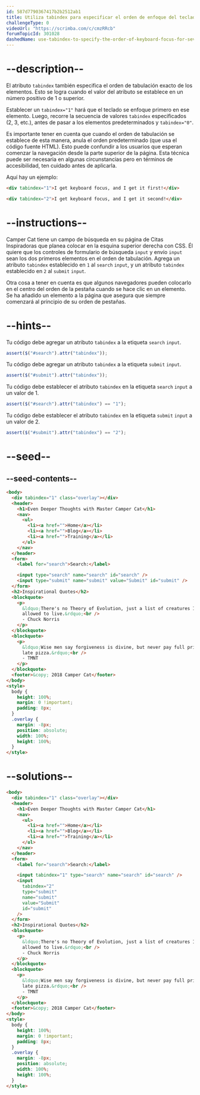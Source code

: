 ```yaml
---
id: 587d7790367417b2b2512ab1
title: Utiliza tabindex para especificar el orden de enfoque del teclado para múltiples elementos
challengeType: 0
videoUrl: "https://scrimba.com/c/cmzRRcb"
forumTopicId: 301028
dashedName: use-tabindex-to-specify-the-order-of-keyboard-focus-for-several-elements
---
```


# --description--

El atributo `tabindex` también especifica el orden de tabulación exacto de los elementos. Esto se logra cuando el valor del atributo se establece en un número positivo de 1 o superior.

Establecer un `tabindex="1"` hará que el teclado se enfoque primero en ese elemento. Luego, recorre la secuencia de valores `tabindex` especificados (2, 3, etc.), antes de pasar a los elementos predeterminados y `tabindex="0"`.

Es importante tener en cuenta que cuando el orden de tabulación se establece de esta manera, anula el orden predeterminado (que usa el código fuente HTML). Esto puede confundir a los usuarios que esperan comenzar la navegación desde la parte superior de la página. Esta técnica puede ser necesaria en algunas circunstancias pero en términos de accesibilidad, ten cuidado antes de aplicarla.

Aquí hay un ejemplo:

```html
<div tabindex="1">I get keyboard focus, and I get it first!</div>
```

```html
<div tabindex="2">I get keyboard focus, and I get it second!</div>
```

# --instructions--

Camper Cat tiene un campo de búsqueda en su página de Citas Inspiradoras que planea colocar en la esquina superior derecha con CSS. Él quiere que los controles de formulario de búsqueda `input` y envío `input` sean los dos primeros elementos en el orden de tabulación. Agrega un atributo `tabindex` establecido en `1` al `search` `input`, y un atributo `tabindex` establecido en `2` al `submit` `input`.

Otra cosa a tener en cuenta es que algunos navegadores pueden colocarlo en el centro del orden de la pestaña cuando se hace clic en un elemento. Se ha añadido un elemento a la página que asegura que siempre comenzará al principio de su orden de pestañas.

# --hints--

Tu código debe agregar un atributo `tabindex` a la etiqueta `search` `input`.

```js
assert($("#search").attr("tabindex"));
```

Tu código debe agregar un atributo `tabindex` a la etiqueta `submit` `input`.

```js
assert($("#submit").attr("tabindex"));
```

Tu código debe establecer el atributo `tabindex` en la etiqueta `search` `input` a un valor de 1.

```js
assert($("#search").attr("tabindex") == "1");
```

Tu código debe establecer el atributo `tabindex` en la etiqueta `submit` `input` a un valor de 2.

```js
assert($("#submit").attr("tabindex") == "2");
```

# --seed--

## --seed-contents--

```html
<body>
  <div tabindex="1" class="overlay"></div>
  <header>
    <h1>Even Deeper Thoughts with Master Camper Cat</h1>
    <nav>
      <ul>
        <li><a href="">Home</a></li>
        <li><a href="">Blog</a></li>
        <li><a href="">Training</a></li>
      </ul>
    </nav>
  </header>
  <form>
    <label for="search">Search:</label>

    <input type="search" name="search" id="search" />
    <input type="submit" name="submit" value="Submit" id="submit" />
  </form>
  <h2>Inspirational Quotes</h2>
  <blockquote>
    <p>
      &ldquo;There's no Theory of Evolution, just a list of creatures I've
      allowed to live.&rdquo;<br />
      - Chuck Norris
    </p>
  </blockquote>
  <blockquote>
    <p>
      &ldquo;Wise men say forgiveness is divine, but never pay full price for
      late pizza.&rdquo;<br />
      - TMNT
    </p>
  </blockquote>
  <footer>&copy; 2018 Camper Cat</footer>
</body>
<style>
  body {
    height: 100%;
    margin: 0 !important;
    padding: 8px;
  }
  .overlay {
    margin: -8px;
    position: absolute;
    width: 100%;
    height: 100%;
  }
</style>
```

# --solutions--

```html
<body>
  <div tabindex="1" class="overlay"></div>
  <header>
    <h1>Even Deeper Thoughts with Master Camper Cat</h1>
    <nav>
      <ul>
        <li><a href="">Home</a></li>
        <li><a href="">Blog</a></li>
        <li><a href="">Training</a></li>
      </ul>
    </nav>
  </header>
  <form>
    <label for="search">Search:</label>

    <input tabindex="1" type="search" name="search" id="search" />
    <input
      tabindex="2"
      type="submit"
      name="submit"
      value="Submit"
      id="submit"
    />
  </form>
  <h2>Inspirational Quotes</h2>
  <blockquote>
    <p>
      &ldquo;There's no Theory of Evolution, just a list of creatures I've
      allowed to live.&rdquo;<br />
      - Chuck Norris
    </p>
  </blockquote>
  <blockquote>
    <p>
      &ldquo;Wise men say forgiveness is divine, but never pay full price for
      late pizza.&rdquo;<br />
      - TMNT
    </p>
  </blockquote>
  <footer>&copy; 2018 Camper Cat</footer>
</body>
<style>
  body {
    height: 100%;
    margin: 0 !important;
    padding: 8px;
  }
  .overlay {
    margin: -8px;
    position: absolute;
    width: 100%;
    height: 100%;
  }
</style>
```
